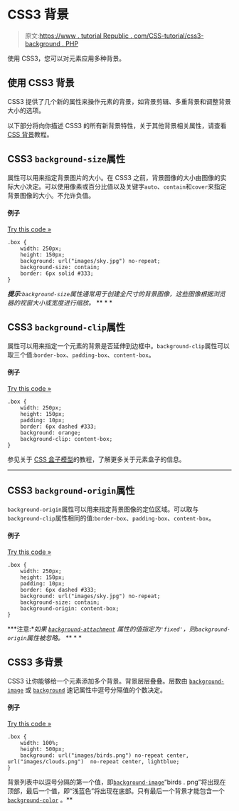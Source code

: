 # CSS3 背景

> 原文:[https://www . tutorial Republic . com/CSS-tutorial/css3-background . PHP](https://www.tutorialrepublic.com/css-tutorial/css3-background.php)

使用 CSS3，您可以对元素应用多种背景。

## 使用 CSS3 背景

CSS3 提供了几个新的属性来操作元素的背景，如背景剪辑、多重背景和调整背景大小的选项。

以下部分将向你描述 CSS3 的所有新背景特性，关于其他背景相关属性，请查看 [CSS 背景](css-background.php)教程。

## CSS3 `background-size`属性

属性可以用来指定背景图片的大小。在 CSS3 之前，背景图像的大小由图像的实际大小决定。可以使用像素或百分比值以及关键字`auto`、`contain`和`cover`来指定背景图像的大小。不允许负值。

#### 例子

[Try this code »](../codelab.php?topic=css3&file=set-background-image-size "Try this code using online Editor")

```
.box {
    width: 250px;
    height: 150px;
    background: url("images/sky.jpg") no-repeat;
    background-size: contain;
    border: 6px solid #333;
}
```

 ***提示:**`background-size`属性通常用于创建全尺寸的背景图像，这些图像根据浏览器的视窗大小或宽度进行缩放。*  ** * *

## CSS3 `background-clip`属性

属性可以用来指定一个元素的背景是否延伸到边框中。`background-clip`属性可以取三个值:`border-box`、`padding-box`、`content-box`。

#### 例子

[Try this code »](../codelab.php?topic=css3&file=background-clipping "Try this code using online Editor")

```
.box {
    width: 250px;
    height: 150px;
    padding: 10px;
    border: 6px dashed #333;
    background: orange;
    background-clip: content-box;
}
```

参见关于 [CSS 盒子模型](css-box-model.php)的教程，了解更多关于元素盒子的信息。

* * *

## CSS3 `background-origin`属性

`background-origin`属性可以用来指定背景图像的定位区域。可以取与`background-clip`属性相同的值:`border-box`、`padding-box`、`content-box`。

#### 例子

[Try this code »](../codelab.php?topic=css3&file=set-background-origin "Try this code using online Editor")

```
.box {
    width: 250px;
    height: 150px;
    padding: 10px;
    border: 6px dashed #333;
    background: url("images/sky.jpg") no-repeat;
    background-size: contain;
    background-origin: content-box;
}
```

 ***注意:**如果 [`background-attachment`](../css-reference/css-background-attachment-property.php) 属性的值指定为`'fixed'`，则`background-origin`属性被忽略。*  ** * *

## CSS3 多背景

CSS3 让你能够给一个元素添加多个背景。背景层层叠叠。层数由 [`background-image`](../css-reference/css-background-image-property.php) 或 [`background`](../css-reference/css-background-property.php) 速记属性中逗号分隔值的个数决定。

#### 例子

[Try this code »](../codelab.php?topic=css3&file=multiple-backgrounds "Try this code using online Editor")

```
.box {
    width: 100%;
    height: 500px;
    background: url("images/birds.png") no-repeat center,  url("images/clouds.png")  no-repeat center, lightblue;
}
```

背景列表中以逗号分隔的第一个值，即[`background-image`](../css-reference/css-background-image-property.php)“birds . png”将出现在顶部，最后一个值，即“浅蓝色”将出现在底部。只有最后一个背景才能包含一个 [`background-color`](../css-reference/css-background-color-property.php) 。**